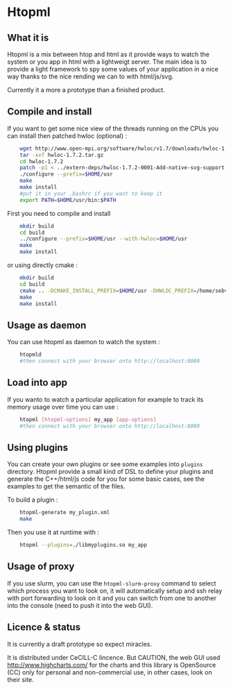 Htopml
======

What it is
----------

Htopml is a mix between htop and html as it provide ways to watch the system or you app in html with a lightweigt server.
The main idea is to provide a light framework to spy some values of your application in a nice way thanks to
the nice rending we can to with html/js/svg. 

Currently it a more a prototype than a finished product.

Compile and install
-------------------

If you want to get some nice view of the threads running on the CPUs you can install then patched hwloc (optional) : 

```sh
	wget http://www.open-mpi.org/software/hwloc/v1.7/downloads/hwloc-1.7.2.tar.gz
	tar -xvf hwloc-1.7.2.tar.gz
	cd hwloc-1.7.2
	patch -p1 < ../extern-deps/hwloc-1.7.2-0001-Add-native-svg-support.patch
	./configure --prefix=$HOME/usr
	make
	make install
	#put it in your .bashrc if you want to keep it
	export PATH=$HOME/usr/bin:$PATH
```

First you need to compile and install

```sh
	mkdir build
	cd build
	../configure --prefix=$HOME/usr --with-hwloc=$HOME/usr
	make
	make install
```

or using directly cmake :

```sh
	mkdir build
	cd build
	cmake .. -DCMAKE_INSTALL_PREFIX=$HOME/usr -DHWLOC_PREFIX=/home/sebv/usr
	make
	make install
```

Usage as daemon
---------------

You can use htopml as daemon to watch the system :

```sh
	htopmld
	#then connect with your browser onto http://localhost:8080
```

Load into app
-------------

If you wanto to watch a particular application for example to track its memory usage over time you can use :

```sh
	htopml [htopml-options] my_app [app-options]
	#then connect with your browser onto http://localhost:8080
```

Using plugins
-------------

You can create your own plugins or see some examples into `plugins` directory. Htopml provide a small kind of DSL
to define your plugins and generate the C++/html/js code for you for some basic cases, see the examples to
get the semantic of the files.

To build a plugin :

```sh
	htopml-generate my_plugin.xml
	make
```

Then you use it at runtime with :

```sh
	htopml --plugins=./libmyplugins.so my_app
```

Usage of proxy
--------------

If you use slurm, you can use the `htopml-slurm-proxy` command to select which process you want to look on, it will automatically setup and ssh
relay with port forwarding to look on it and you can switch from one to another into the console (need to push it into the web GUI).

Licence & status
----------------

It is currently a draft prototype so expect miracles.

It is distributed under CeCILL-C lincence. But CAUTION, the web GUI used http://www.highcharts.com/ for the charts and this library
is OpenSource (CC) only for personal and non-commercial use, in other cases, look on their site.

